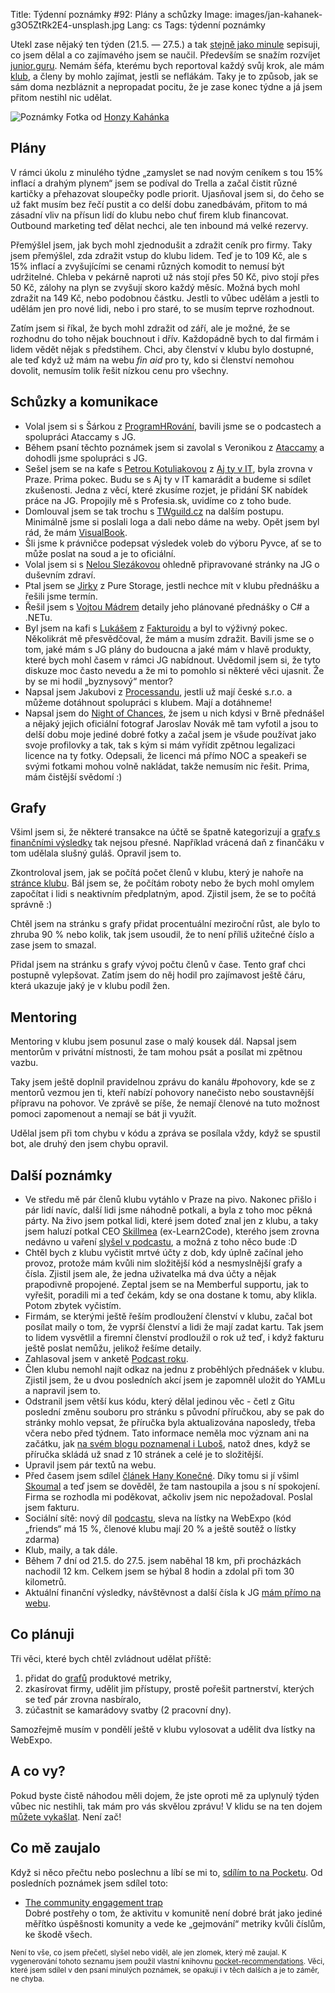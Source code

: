 Title: Týdenní poznámky #92: Plány a schůzky
Image: images/jan-kahanek-g3O5ZtRk2E4-unsplash.jpg
Lang: cs
Tags: týdenní poznámky


Utekl zase nějaký ten týden (21.5. — 27.5.) a tak [stejně jako minule]({filename}2022-05-20_tydenni-poznamky-91-dovolena-ve-zline.md) sepisuji, co jsem dělal a co zajímavého jsem se naučil. Především se snažím rozvíjet [junior.guru](https://junior.guru/). Nemám šéfa, kterému bych reportoval každý svůj krok, ale mám [klub](https://junior.guru/club/), a členy by mohlo zajímat, jestli se neflákám. Taky je to způsob, jak se sám doma nezbláznit a nepropadat pocitu, že je zase konec týdne a já jsem přitom nestihl nic udělat.

![Poznámky]({static}/images/jan-kahanek-g3O5ZtRk2E4-unsplash.jpg)
Fotka od [Honzy Kahánka](https://unsplash.com/@honza_kahanek)


## Plány

V rámci úkolu z minulého týdne „zamyslet se nad novým ceníkem s tou 15% inflací a drahým plynem“ jsem se podíval do Trella a začal čistit různé kartičky a přehazovat sloupečky podle priorit. Ujasňoval jsem si, do čeho se už fakt musím bez řečí pustit a co delší dobu zanedbávám, přitom to má zásadní vliv na přísun lidí do klubu nebo chuť firem klub financovat. Outbound marketing teď dělat nechci, ale ten inbound má velké rezervy.

Přemýšlel jsem, jak bych mohl zjednodušit a zdražit ceník pro firmy. Taky jsem přemýšlel, zda zdražit vstup do klubu lidem. Teď je to 109 Kč, ale s 15% inflací a zvyšujícími se cenami různých komodit to nemusí být udržitelné. Chleba v pekárně naproti už nás stojí přes 50 Kč, pivo stojí přes 50 Kč, zálohy na plyn se zvyšují skoro každý měsíc. Možná bych mohl zdražit na 149 Kč, nebo podobnou částku. Jestli to vůbec udělám a jestli to udělám jen pro nové lidi, nebo i pro staré, to se musím teprve rozhodnout.

Zatím jsem si říkal, že bych mohl zdražit od září, ale je možné, že se rozhodnu do toho nějak bouchnout i dřív. Každopádně bych to dal firmám i lidem vědět nějak s předstihem. Chci, aby členství v klubu bylo dostupné, ale teď když už mám na webu _fin aid_ pro ty, kdo si členství nemohou dovolit, nemusím tolik řešit nízkou cenu pro všechny.


## Schůzky a komunikace

- Volal jsem si s Šárkou z [ProgramHRování](https://www.programhrovani.cz/), bavili jsme se o podcastech a spolupráci Ataccamy s JG.
- Během psaní těchto poznámek jsem si zavolal s Veronikou z [Ataccamy](https://www.ataccama.com/) a dohodli jsme spolupráci s JG.
- Sešel jsem se na kafe s [Petrou Kotuliakovou](https://www.linkedin.com/in/petra-kotuliakova/) z [Aj ty v IT](https://ajtyvit.sk/), byla zrovna v Praze. Prima pokec. Budu se s Aj ty v IT kamarádit a budeme si sdílet zkušenosti. Jedna z věcí, které zkusíme rozjet, je přidání SK nabídek práce na JG. Propojily mě s Profesia.sk, uvidíme co z toho bude.
- Domlouval jsem se tak trochu s [TWguild.cz](https://www.twguild.cz/) na dalším postupu. Minimálně jsme si poslali loga a dali nebo dáme na weby. Opět jsem byl rád, že mám [VisualBook]({filename}2021-01-28_graficky-manual.md).
- Šli jsme k právničce podepsat výsledek voleb do výboru Pyvce, ať se to může poslat na soud a je to oficiální.
- Volal jsem si s [Nelou Slezákovou](https://www.nelaprovazi.cz/) ohledně připravované stránky na JG o duševním zdraví.
- Ptal jsem se [Jirky](https://twitter.com/JirkaChadima) z Pure Storage, jestli nechce mít v klubu přednášku a řešili jsme termín.
- Řešil jsem s [Vojtou Mádrem](https://twitter.com/madrvojt) detaily jeho plánované přednášky o C# a .NETu.
- Byl jsem na kafi s [Lukášem](https://twitter.com/lukaskonarovsky) z [Fakturoidu](https://www.fakturoid.cz/) a byl to výživný pokec. Několikrát mě přesvědčoval, že mám a musím zdražit. Bavili jsme se o tom, jaké mám s JG plány do budoucna a jaké mám v hlavě produkty, které bych mohl časem v rámci JG nabídnout. Uvědomil jsem si, že tyto diskuze moc často nevedu a že mi to pomohlo si některé věci ujasnit. Že by se mi hodil „byznysový“ mentor?
- Napsal jsem Jakubovi z [Processandu](https://www.processand.com/), jestli už mají české s.r.o. a můžeme dotáhnout spolupráci s klubem. Mají a dotáhneme!
- Napsal jsem do [Night of Chances](https://nightofchances.com/), že jsem u nich kdysi v Brně přednášel a nějaký jejich oficiální fotograf Jaroslav Novák mě tam vyfotil a jsou to delší dobu moje jediné dobré fotky a začal jsem je všude používat jako svoje profilovky a tak, tak s kým si mám vyřídit zpětnou legalizaci licence na ty fotky. Odepsali, že licenci má přímo NOC a speakeři se svými fotkami mohou volně nakládat, takže nemusím nic řešit. Prima, mám čistější svědomí :)


## Grafy

Všiml jsem si, že některé transakce na účtě se špatně kategorizují a [grafy s finančními výsledky](https://junior.guru/open/) tak nejsou přesné. Například vrácená daň z finančáku v tom udělala slušný guláš. Opravil jsem to.

Zkontroloval jsem, jak se počítá počet členů v klubu, který je nahoře na [stránce klubu](https://junior.guru/club/). Bál jsem se, že počítám roboty nebo že bych mohl omylem započítat i lidi s neaktivním předplatným, apod. Zjistil jsem, že se to počítá správně :)

Chtěl jsem na stránku s grafy přidat procentuální meziroční růst, ale bylo to zhruba 90 % nebo kolik, tak jsem usoudil, že to není příliš užitečné číslo a zase jsem to smazal.

Přidal jsem na stránku s grafy vývoj počtu členů v čase. Tento graf chci postupně vylepšovat. Zatím jsem do něj hodil pro zajímavost ještě čáru, která ukazuje jaký je v klubu podíl žen.


## Mentoring

Mentoring v klubu jsem posunul zase o malý kousek dál. Napsal jsem mentorům v privátní místnosti, že tam mohou psát a posílat mi zpětnou vazbu.

Taky jsem ještě doplnil pravidelnou zprávu do kanálu #pohovory, kde se z mentorů vezmou jen ti, kteří nabízí pohovory nanečisto nebo soustavnější přípravu na pohovor. Ve zprávě se píše, že nemají členové na tuto možnost pomoci zapomenout a nemají se bát ji využít.

Udělal jsem při tom chybu v kódu a zpráva se posílala vždy, když se spustil bot, ale druhý den jsem chybu opravil.


## Další poznámky

- Ve středu mě pár členů klubu vytáhlo v Praze na pivo. Nakonec přišlo i pár lidí navíc, další lidi jsme náhodně potkali, a byla z toho moc pěkná párty. Na živo jsem potkal lidi, které jsem doteď znal jen z klubu, a taky jsem haluzí potkal CEO [Skillmea](https://skillmea.cz/) (ex-Learn2Code), kterého jsem zrovna nedávno u vaření [slyšel v podcastu](https://streetofcode.sk/podcast/skillmea/), a možná z toho něco bude :D
- Chtěl bych z klubu vyčistit mrtvé účty z dob, kdy úplně začínal jeho provoz, protože mám kvůli nim složitější kód a nesmyslnější grafy a čísla. Zjistil jsem ale, že jedna uživatelka má dva účty a nějak prapodivně propojené. Zeptal jsem se na Memberful supportu, jak to vyřešit, poradili mi a teď čekám, kdy se ona dostane k tomu, aby klikla. Potom zbytek vyčistím.
- Firmám, se kterými ještě řeším prodloužení členství v klubu, začal bot posílat maily o tom, že vyprší členství a lidi že mají zadat kartu. Tak jsem to lidem vysvětlil a firemní členství prodloužil o rok už teď, i když fakturu ještě poslat nemůžu, jelikož řešíme detaily.
- Zahlasoval jsem v anketě [Podcast roku](https://www.podcastroku.cz/).
- Člen klubu nemohl najít odkaz na jednu z proběhlých přednášek v klubu. Zjistil jsem, že u dvou posledních akcí jsem je zapomněl uložit do YAMLu a napravil jsem to.
- Odstranil jsem větší kus kódu, který dělal jedinou věc - četl z Gitu poslední změnu souboru pro stránku s původní příručkou, aby se pak do stránky mohlo vepsat, že příručka byla aktualizována naposledy, třeba včera nebo před týdnem. Tato informace neměla moc význam ani na začátku, jak [na svém blogu poznamenal i Luboš](https://blog.zvestov.cz/software%20development/2020/09/21/prirucka-o-hledani-prvni-prace-v-it.html), natož dnes, když se příručka skládá už snad z 10 stránek a celé je to složitější.
- Upravil jsem pár textů na webu.
- Před časem jsem sdílel [článek Hany Konečné](https://www.hanakonecna.cz/jak-jsem-totalne-zvorala-pohovor/). Díky tomu si jí všiml [Skoumal](https://www.skoumal.com/) a teď jsem se dověděl, že tam nastoupila a jsou s ní spokojení. Firma se rozhodla mi poděkovat, ačkoliv jsem nic nepožadoval. Poslal jsem fakturu.
- Sociální sítě: nový díl [podcastu](https://junior.guru/podcast/), sleva na lístky na WebExpo (kód „friends“ má 15 %, členové klubu mají 20 % a ještě soutěž o lístky zdarma)
- Klub, maily, a tak dále.
- Během 7 dní od 21.5. do 27.5. jsem naběhal 18 km, při procházkách nachodil 12 km. Celkem jsem se hýbal 8 hodin a zdolal při tom 30 kilometrů.
- Aktuální finanční výsledky, návštěvnost a další čísla k JG [mám přímo na webu](https://junior.guru/open/).


## Co plánuji

Tři věci, které bych chtěl zvládnout udělat příště:

1. přidat do [grafů](https://junior.guru/open/) produktové metriky,
2. zkasírovat firmy, udělit jim přístupy, prostě pořešit partnerství, kterých se teď pár zrovna nasbíralo,
3. zúčastnit se kamarádovy svatby (2 pracovní dny).

Samozřejmě musím v pondělí ještě v klubu vylosovat a udělit dva lístky na WebExpo.


## A co vy?

Pokud byste čistě náhodou měli dojem, že jste oproti mě za uplynulý týden vůbec nic nestihli, tak mám pro vás skvělou zprávu! V klidu se na ten dojem [můžete vykašlat]({filename}2020-06-04_neni-to-zavod.md). Není zač!


## Co mě zaujalo

Když si něco přečtu nebo poslechnu a líbí se mi to, [sdílím to na Pocketu](https://getpocket.com/@honzajavorek). Od posledních poznámek jsem sdílel toto:

- [The community engagement trap](https://rosie.land/posts/the-community-engagement-trap/)<br>Dobré postřehy o tom, že aktivitu v komunitě není dobré brát jako jediné měřítko úspěšnosti komunity a vede ke „gejmování“ metriky kvůli číslům, ke škodě všech.

<small>Není to vše, co jsem přečetl, slyšel nebo viděl, ale jen zlomek, který mě zaujal. K vygenerování tohoto seznamu jsem použil vlastní knihovnu <a href="https://pypi.org/project/pocket-recommendations/">pocket-recommendations</a>. Věci, které jsem sdílel v den psaní minulých poznámek, se opakují i v těch dalších a je to záměr, ne chyba.</small>

